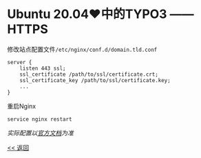 # Ubuntu 20.04♥中的TYPO3 —— HTTPS

修改站点配置文件`/etc/nginx/conf.d/domain.tld.conf`

    server {
        listen 443 ssl;
        ssl_certificate /path/to/ssl/certificate.crt;
        ssl_certificate_key /path/to/ssl/certificate.key;
        ...
    }

重启Nginx

    service nginx restart

*实际配置以[官方文档](http://nginx.org/en/docs/http/converting_rewrite_rules.html)为准*

[<< 返回](README.md)